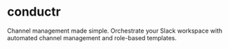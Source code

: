 # conductr
Channel management made simple. Orchestrate your Slack workspace with automated channel management and role-based templates.
